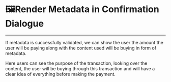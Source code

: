 # 🖼️Render Metadata in Confirmation Dialogue



****

If metadata is successfully validated, we can show the user the amount the user will be paying along with the content used will be buying in form of metadata.

Here users can see the purpose of the transaction, looking over the content, the user will be buying through this transaction and will have a clear idea of everything before making the payment.
